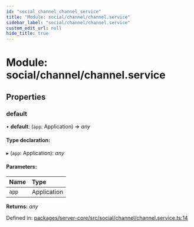 ```yaml
---
id: "social_channel_channel_service"
title: "Module: social/channel/channel.service"
sidebar_label: "social/channel/channel.service"
custom_edit_url: null
hide_title: true
---
```


# Module: social/channel/channel.service

## Properties

### default

• **default**: (`app`: Application) => *any*

#### Type declaration:

▸ (`app`: Application): *any*

#### Parameters:

Name | Type |
:------ | :------ |
`app` | Application |

**Returns:** *any*

Defined in: [packages/server-core/src/social/channel/channel.service.ts:14](https://github.com/xr3ngine/xr3ngine/blob/673ad6a5f/packages/server-core/src/social/channel/channel.service.ts#L14)
